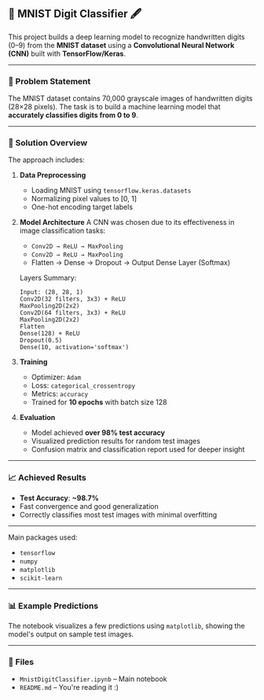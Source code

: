 ## 🧠 MNIST Digit Classifier 🖋️

This project builds a deep learning model to recognize handwritten digits (0–9) from the **MNIST dataset** using a **Convolutional Neural Network (CNN)** built with **TensorFlow/Keras**.

---

### 📌 Problem Statement

The MNIST dataset contains 70,000 grayscale images of handwritten digits (28×28 pixels).
The task is to build a machine learning model that **accurately classifies digits from 0 to 9**.

---

### 🚀 Solution Overview

The approach includes:

1. **Data Preprocessing**

   * Loading MNIST using `tensorflow.keras.datasets`
   * Normalizing pixel values to \[0, 1]
   * One-hot encoding target labels

2. **Model Architecture**
   A CNN was chosen due to its effectiveness in image classification tasks:

   * `Conv2D → ReLU → MaxPooling`
   * `Conv2D → ReLU → MaxPooling`
   * Flatten → Dense → Dropout → Output Dense Layer (Softmax)

   Layers Summary:

   ```text
   Input: (28, 28, 1)
   Conv2D(32 filters, 3x3) + ReLU
   MaxPooling2D(2x2)
   Conv2D(64 filters, 3x3) + ReLU
   MaxPooling2D(2x2)
   Flatten
   Dense(128) + ReLU
   Dropout(0.5)
   Dense(10, activation='softmax')
   ```

3. **Training**

   * Optimizer: `Adam`
   * Loss: `categorical_crossentropy`
   * Metrics: `accuracy`
   * Trained for **10 epochs** with batch size 128

4. **Evaluation**

   * Model achieved **over 98% test accuracy**
   * Visualized prediction results for random test images
   * Confusion matrix and classification report used for deeper insight

---

### 📈 Achieved Results

* **Test Accuracy**: **\~98.7%**
* Fast convergence and good generalization
* Correctly classifies most test images with minimal overfitting

---

Main packages used:

* `tensorflow`
* `numpy`
* `matplotlib`
* `scikit-learn`

---

### 📊 Example Predictions

The notebook visualizes a few predictions using `matplotlib`, showing the model's output on sample test images.

---

### 📁 Files

* `MnistDigitClassifier.ipynb` – Main notebook
* `README.md` – You're reading it :)
